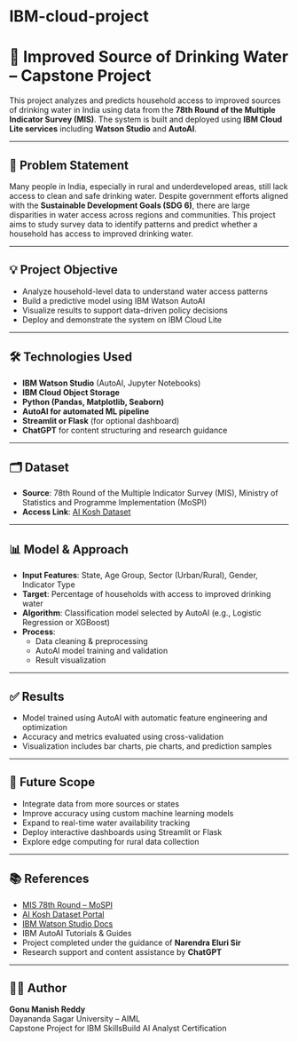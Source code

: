 # IBM-cloud-project
# 🚰 Improved Source of Drinking Water – Capstone Project

This project analyzes and predicts household access to improved sources of drinking water in India using data from the **78th Round of the Multiple Indicator Survey (MIS)**. The system is built and deployed using **IBM Cloud Lite services** including **Watson Studio** and **AutoAI**.

---

## 📌 Problem Statement

Many people in India, especially in rural and underdeveloped areas, still lack access to clean and safe drinking water. Despite government efforts aligned with the **Sustainable Development Goals (SDG 6)**, there are large disparities in water access across regions and communities. This project aims to study survey data to identify patterns and predict whether a household has access to improved drinking water.

---

## 💡 Project Objective

- Analyze household-level data to understand water access patterns
- Build a predictive model using IBM Watson AutoAI
- Visualize results to support data-driven policy decisions
- Deploy and demonstrate the system on IBM Cloud Lite

---

## 🛠️ Technologies Used

- **IBM Watson Studio** (AutoAI, Jupyter Notebooks)
- **IBM Cloud Object Storage**
- **Python (Pandas, Matplotlib, Seaborn)**
- **AutoAI for automated ML pipeline**
- **Streamlit or Flask** (for optional dashboard)
- **ChatGPT** for content structuring and research guidance

---

## 🗂️ Dataset

- **Source**: 78th Round of the Multiple Indicator Survey (MIS), Ministry of Statistics and Programme Implementation (MoSPI)
- **Access Link**: [AI Kosh Dataset](https://aikosh.indiaai.gov.in/web/datasets/details/improved_source_of_drinking_water_multiple_indicator_survey_78th_round.html)

---

## 📊 Model & Approach

- **Input Features**: State, Age Group, Sector (Urban/Rural), Gender, Indicator Type
- **Target**: Percentage of households with access to improved drinking water
- **Algorithm**: Classification model selected by AutoAI (e.g., Logistic Regression or XGBoost)
- **Process**:
  - Data cleaning & preprocessing
  - AutoAI model training and validation
  - Result visualization

---

## ✅ Results

- Model trained using AutoAI with automatic feature engineering and optimization
- Accuracy and metrics evaluated using cross-validation
- Visualization includes bar charts, pie charts, and prediction samples

---

## 🔮 Future Scope

- Integrate data from more sources or states
- Improve accuracy using custom machine learning models
- Expand to real-time water availability tracking
- Deploy interactive dashboards using Streamlit or Flask
- Explore edge computing for rural data collection

---

## 📚 References

- [MIS 78th Round – MoSPI](https://mospi.gov.in)
- [AI Kosh Dataset Portal](https://aikosh.indiaai.gov.in)
- [IBM Watson Studio Docs](https://dataplatform.cloud.ibm.com/docs/)
- IBM AutoAI Tutorials & Guides
- Project completed under the guidance of **Narendra Eluri Sir**
- Research support and content assistance by **ChatGPT**

---

## 🙋‍♂️ Author

**Gonu Manish Reddy**  
Dayananda Sagar University – AIML  
Capstone Project for IBM SkillsBuild AI Analyst Certification





